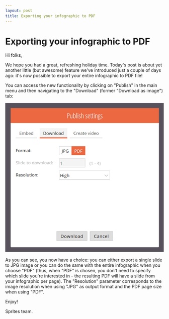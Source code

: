 ```yaml
---
layout: post
title: Exporting your infographic to PDF
---
```


# Exporting your infographic to PDF

Hi folks,

We hope you had a great, refreshing holiday time. Today's post is about yet another little (but awesome) feature we've introduced just a couple of days ago: it's now possible to export your entire infographic to PDF file! 

You can access the new functionality by clicking on "Publish" in the main menu and then navigating to the "Download" (former "Download as image") tab:

![Download as PDF](/assets/img/posts/download-pdf.png "Download as PDF")

As you can see, you now have a choice: you can either export a single slide to JPG image or you can do the same with the entire infographic when you choose "PDF" (thus, when "PDF" is chosen, you don't need to specify which slide you're interested in - the resulting PDF will have a slide from your infographic per page). The "Resolution" parameter corresponds to the image resolution when using "JPG" as output format and the PDF page size when using "PDF".

Enjoy!

Sprites team.
